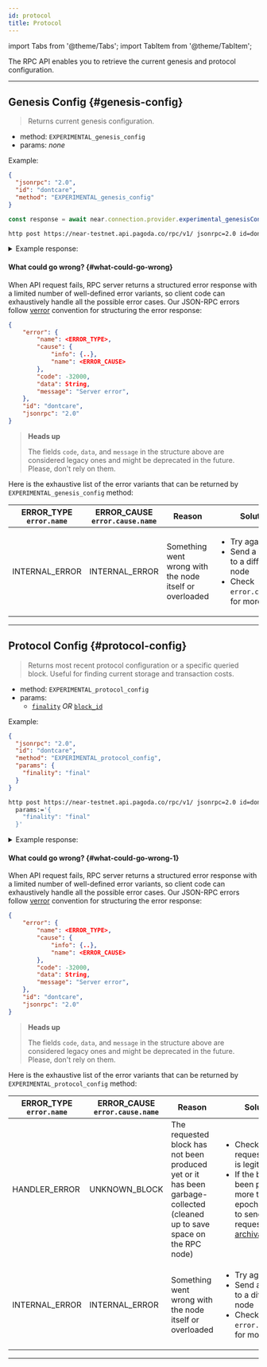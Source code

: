 ```yaml
---
id: protocol
title: Protocol
---
```


import Tabs from '@theme/Tabs';
import TabItem from '@theme/TabItem';


The RPC API enables you to retrieve the current genesis and protocol configuration.

---

## Genesis Config {#genesis-config}

> Returns current genesis configuration.

- method: `EXPERIMENTAL_genesis_config`
- params: _none_

Example:

<Tabs>
<TabItem value="json" label="JSON" default>

```json
{
  "jsonrpc": "2.0",
  "id": "dontcare",
  "method": "EXPERIMENTAL_genesis_config"
}
```

</TabItem>
<TabItem value="🌐 JavaScript" label="JavaScript">

```js
const response = await near.connection.provider.experimental_genesisConfig();
```

</TabItem>
<TabItem value="http" label="HTTPie">

```bash
http post https://near-testnet.api.pagoda.co/rpc/v1/ jsonrpc=2.0 id=dontcare method=EXPERIMENTAL_genesis_config
```

</TabItem>
</Tabs>

<details>
<summary>Example response: </summary>
<p>

```json
{
  "jsonrpc": "2.0",
  "result": {
    "protocol_version": 29,
    "genesis_time": "2020-07-31T03:39:42.911378Z",
    "chain_id": "testnet",
    "genesis_height": 10885359,
    "num_block_producer_seats": 100,
    "num_block_producer_seats_per_shard": [100],
    "avg_hidden_validator_seats_per_shard": [0],
    "dynamic_resharding": false,
    "protocol_upgrade_stake_threshold": [4, 5],
    "protocol_upgrade_num_epochs": 2,
    "epoch_length": 43200,
    "gas_limit": 1000000000000000,
    "min_gas_price": "5000",
    "max_gas_price": "10000000000000000000000",
    "block_producer_kickout_threshold": 80,
    "chunk_producer_kickout_threshold": 90,
    "online_min_threshold": [90, 100],
    "online_max_threshold": [99, 100],
    "gas_price_adjustment_rate": [1, 100],
    "runtime_config": {
      "storage_amount_per_byte": "90949470177292823791",
      "transaction_costs": {
        "action_receipt_creation_config": {
          "send_sir": 108059500000,
          "send_not_sir": 108059500000,
          "execution": 108059500000
        },
        "data_receipt_creation_config": {
          "base_cost": {
            "send_sir": 4697339419375,
            "send_not_sir": 4697339419375,
            "execution": 4697339419375
          },
          "cost_per_byte": {
            "send_sir": 59357464,
            "send_not_sir": 59357464,
            "execution": 59357464
          }
        },
        "action_creation_config": {
          "create_account_cost": {
            "send_sir": 99607375000,
            "send_not_sir": 99607375000,
            "execution": 99607375000
          },
          "deploy_contract_cost": {
            "send_sir": 184765750000,
            "send_not_sir": 184765750000,
            "execution": 184765750000
          },
          "deploy_contract_cost_per_byte": {
            "send_sir": 6812999,
            "send_not_sir": 6812999,
            "execution": 6812999
          },
          "function_call_cost": {
            "send_sir": 2319861500000,
            "send_not_sir": 2319861500000,
            "execution": 2319861500000
          },
          "function_call_cost_per_byte": {
            "send_sir": 2235934,
            "send_not_sir": 2235934,
            "execution": 2235934
          },
          "transfer_cost": {
            "send_sir": 115123062500,
            "send_not_sir": 115123062500,
            "execution": 115123062500
          },
          "stake_cost": {
            "send_sir": 141715687500,
            "send_not_sir": 141715687500,
            "execution": 102217625000
          },
          "add_key_cost": {
            "full_access_cost": {
              "send_sir": 101765125000,
              "send_not_sir": 101765125000,
              "execution": 101765125000
            },
            "function_call_cost": {
              "send_sir": 102217625000,
              "send_not_sir": 102217625000,
              "execution": 102217625000
            },
            "function_call_cost_per_byte": {
              "send_sir": 1925331,
              "send_not_sir": 1925331,
              "execution": 1925331
            }
          },
          "delete_key_cost": {
            "send_sir": 94946625000,
            "send_not_sir": 94946625000,
            "execution": 94946625000
          },
          "delete_account_cost": {
            "send_sir": 147489000000,
            "send_not_sir": 147489000000,
            "execution": 147489000000
          }
        },
        "storage_usage_config": {
          "num_bytes_account": 100,
          "num_extra_bytes_record": 40
        },
        "burnt_gas_reward": [3, 10],
        "pessimistic_gas_price_inflation_ratio": [103, 100]
      },
      "wasm_config": {
        "ext_costs": {
          "base": 264768111,
          "contract_compile_base": 35445963,
          "contract_compile_bytes": 216750,
          "read_memory_base": 2609863200,
          "read_memory_byte": 3801333,
          "write_memory_base": 2803794861,
          "write_memory_byte": 2723772,
          "read_register_base": 2517165186,
          "read_register_byte": 98562,
          "write_register_base": 2865522486,
          "write_register_byte": 3801564,
          "utf8_decoding_base": 3111779061,
          "utf8_decoding_byte": 291580479,
          "utf16_decoding_base": 3543313050,
          "utf16_decoding_byte": 163577493,
          "sha256_base": 4540970250,
          "sha256_byte": 24117351,
          "keccak256_base": 5879491275,
          "keccak256_byte": 21471105,
          "keccak512_base": 5811388236,
          "keccak512_byte": 36649701,
          "log_base": 3543313050,
          "log_byte": 13198791,
          "storage_write_base": 64196736000,
          "storage_write_key_byte": 70482867,
          "storage_write_value_byte": 31018539,
          "storage_write_evicted_byte": 32117307,
          "storage_read_base": 56356845750,
          "storage_read_key_byte": 30952533,
          "storage_read_value_byte": 5611005,
          "storage_remove_base": 53473030500,
          "storage_remove_key_byte": 38220384,
          "storage_remove_ret_value_byte": 11531556,
          "storage_has_key_base": 54039896625,
          "storage_has_key_byte": 30790845,
          "storage_iter_create_prefix_base": 0,
          "storage_iter_create_prefix_byte": 0,
          "storage_iter_create_range_base": 0,
          "storage_iter_create_from_byte": 0,
          "storage_iter_create_to_byte": 0,
          "storage_iter_next_base": 0,
          "storage_iter_next_key_byte": 0,
          "storage_iter_next_value_byte": 0,
          "touching_trie_node": 16101955926,
          "promise_and_base": 1465013400,
          "promise_and_per_promise": 5452176,
          "promise_return": 560152386,
          "validator_stake_base": 911834726400,
          "validator_total_stake_base": 911834726400
        },
        "grow_mem_cost": 1,
        "regular_op_cost": 3856371,
        "limit_config": {
          "max_gas_burnt": 200000000000000,
          "max_gas_burnt_view": 200000000000000,
          "max_stack_height": 16384,
          "initial_memory_pages": 1024,
          "max_memory_pages": 2048,
          "registers_memory_limit": 1073741824,
          "max_register_size": 104857600,
          "max_number_registers": 100,
          "max_number_logs": 100,
          "max_total_log_length": 16384,
          "max_total_prepaid_gas": 300000000000000,
          "max_actions_per_receipt": 100,
          "max_number_bytes_method_names": 2000,
          "max_length_method_name": 256,
          "max_arguments_length": 4194304,
          "max_length_returned_data": 4194304,
          "max_contract_size": 4194304,
          "max_length_storage_key": 4194304,
          "max_length_storage_value": 4194304,
          "max_promises_per_function_call_action": 1024,
          "max_number_input_data_dependencies": 128
        }
      },
      "account_creation_config": {
        "min_allowed_top_level_account_length": 0,
        "registrar_account_id": "registrar"
      }
    },
    "validators": [
      {
        "account_id": "node0",
        "public_key": "ed25519:7PGseFbWxvYVgZ89K1uTJKYoKetWs7BJtbyXDzfbAcqX",
        "amount": "1000000000000000000000000000000"
      },
      {
        "account_id": "node1",
        "public_key": "ed25519:6DSjZ8mvsRZDvFqFxo8tCKePG96omXW7eVYVSySmDk8e",
        "amount": "1000000000000000000000000000000"
      },
      {
        "account_id": "node2",
        "public_key": "ed25519:GkDv7nSMS3xcqA45cpMvFmfV1o4fRF6zYo1JRR6mNqg5",
        "amount": "1000000000000000000000000000000"
      },
      {
        "account_id": "node3",
        "public_key": "ed25519:ydgzeXHJ5Xyt7M1gXLxqLBW1Ejx6scNV5Nx2pxFM8su",
        "amount": "1000000000000000000000000000000"
      }
    ],
    "transaction_validity_period": 86400,
    "protocol_reward_rate": [1, 10],
    "max_inflation_rate": [1, 20],
    "total_supply": "1031467299046044096035532756810080",
    "num_blocks_per_year": 31536000,
    "protocol_treasury_account": "near",
    "fishermen_threshold": "10000000000000000000",
    "minimum_stake_divisor": 10
  },
  "id": "dontcare"
}
```

</p>
</details>

#### What could go wrong? {#what-could-go-wrong}

When API request fails, RPC server returns a structured error response with a limited number of well-defined error variants, so client code can exhaustively handle all the possible error cases. Our JSON-RPC errors follow [verror](https://github.com/joyent/node-verror) convention for structuring the error response:


```json
{
    "error": {
        "name": <ERROR_TYPE>,
        "cause": {
            "info": {..},
            "name": <ERROR_CAUSE>
        },
        "code": -32000,
        "data": String,
        "message": "Server error",
    },
    "id": "dontcare",
    "jsonrpc": "2.0"
}
```

> **Heads up**
>
> The fields `code`, `data`, and `message` in the structure above are considered legacy ones and might be deprecated in the future. Please, don't rely on them.

Here is the exhaustive list of the error variants that can be returned by `EXPERIMENTAL_genesis_config` method:

<table>
  <thead>
    <tr>
      <th>
        ERROR_TYPE<br />
        <code>error.name</code>
      </th>
      <th>ERROR_CAUSE<br /><code>error.cause.name</code></th>
      <th>Reason</th>
      <th>Solution</th>
    </tr>
  </thead>
  <tbody>
    <tr>
      <td>INTERNAL_ERROR</td>
      <td>INTERNAL_ERROR</td>
      <td>Something went wrong with the node itself or overloaded</td>
      <td>
        <ul>
          <li>Try again later</li>
          <li>Send a request to a different node</li>
          <li>Check <code>error.cause.info</code> for more details</li>
        </ul>
      </td>
    </tr>
  </tbody>
</table>

---

## Protocol Config {#protocol-config}

> Returns most recent protocol configuration or a specific queried block. Useful for finding current storage and transaction costs.

- method: `EXPERIMENTAL_protocol_config`
- params:
  - [`finality`](/rpc/setup#using-finality-param) _OR_ [`block_id`](/rpc/setup#using-block_id-param)

Example:

<Tabs>
<TabItem value="json" label="JSON" default>

```json
{
  "jsonrpc": "2.0",
  "id": "dontcare",
  "method": "EXPERIMENTAL_protocol_config",
  "params": {
    "finality": "final"
  }
}
```

</TabItem>
<TabItem value="http" label="HTTPie">

```bash
http post https://near-testnet.api.pagoda.co/rpc/v1/ jsonrpc=2.0 id=dontcare method=EXPERIMENTAL_protocol_config \
  params:='{
    "finality": "final"
  }'
```

</TabItem>
</Tabs>

<details>
<summary>Example response: </summary>
<p>

```json
{
  "jsonrpc": "2.0",
  "result": {
    "protocol_version": 45,
    "genesis_time": "2020-07-31T03:39:42.911378Z",
    "chain_id": "testnet",
    "genesis_height": 42376888,
    "num_block_producer_seats": 200,
    "num_block_producer_seats_per_shard": [200],
    "avg_hidden_validator_seats_per_shard": [0],
    "dynamic_resharding": false,
    "protocol_upgrade_stake_threshold": [4, 5],
    "epoch_length": 43200,
    "gas_limit": 1000000000000000,
    "min_gas_price": "5000",
    "max_gas_price": "10000000000000000000000",
    "block_producer_kickout_threshold": 80,
    "chunk_producer_kickout_threshold": 90,
    "online_min_threshold": [90, 100],
    "online_max_threshold": [99, 100],
    "gas_price_adjustment_rate": [1, 100],
    "runtime_config": {
      "storage_amount_per_byte": "10000000000000000000",
      "transaction_costs": {
        "action_receipt_creation_config": {
          "send_sir": 108059500000,
          "send_not_sir": 108059500000,
          "execution": 108059500000
        },
        "data_receipt_creation_config": {
          "base_cost": {
            "send_sir": 4697339419375,
            "send_not_sir": 4697339419375,
            "execution": 4697339419375
          },
          "cost_per_byte": {
            "send_sir": 59357464,
            "send_not_sir": 59357464,
            "execution": 59357464
          }
        },
        "action_creation_config": {
          "create_account_cost": {
            "send_sir": 99607375000,
            "send_not_sir": 99607375000,
            "execution": 99607375000
          },
          "deploy_contract_cost": {
            "send_sir": 184765750000,
            "send_not_sir": 184765750000,
            "execution": 184765750000
          },
          "deploy_contract_cost_per_byte": {
            "send_sir": 6812999,
            "send_not_sir": 6812999,
            "execution": 6812999
          },
          "function_call_cost": {
            "send_sir": 2319861500000,
            "send_not_sir": 2319861500000,
            "execution": 2319861500000
          },
          "function_call_cost_per_byte": {
            "send_sir": 2235934,
            "send_not_sir": 2235934,
            "execution": 2235934
          },
          "transfer_cost": {
            "send_sir": 115123062500,
            "send_not_sir": 115123062500,
            "execution": 115123062500
          },
          "stake_cost": {
            "send_sir": 141715687500,
            "send_not_sir": 141715687500,
            "execution": 102217625000
          },
          "add_key_cost": {
            "full_access_cost": {
              "send_sir": 101765125000,
              "send_not_sir": 101765125000,
              "execution": 101765125000
            },
            "function_call_cost": {
              "send_sir": 102217625000,
              "send_not_sir": 102217625000,
              "execution": 102217625000
            },
            "function_call_cost_per_byte": {
              "send_sir": 1925331,
              "send_not_sir": 1925331,
              "execution": 1925331
            }
          },
          "delete_key_cost": {
            "send_sir": 94946625000,
            "send_not_sir": 94946625000,
            "execution": 94946625000
          },
          "delete_account_cost": {
            "send_sir": 147489000000,
            "send_not_sir": 147489000000,
            "execution": 147489000000
          }
        },
        "storage_usage_config": {
          "num_bytes_account": 100,
          "num_extra_bytes_record": 40
        },
        "burnt_gas_reward": [3, 10],
        "pessimistic_gas_price_inflation_ratio": [103, 100]
      },
      "wasm_config": {
        "ext_costs": {
          "base": 264768111,
          "contract_compile_base": 35445963,
          "contract_compile_bytes": 216750,
          "read_memory_base": 2609863200,
          "read_memory_byte": 3801333,
          "write_memory_base": 2803794861,
          "write_memory_byte": 2723772,
          "read_register_base": 2517165186,
          "read_register_byte": 98562,
          "write_register_base": 2865522486,
          "write_register_byte": 3801564,
          "utf8_decoding_base": 3111779061,
          "utf8_decoding_byte": 291580479,
          "utf16_decoding_base": 3543313050,
          "utf16_decoding_byte": 163577493,
          "sha256_base": 4540970250,
          "sha256_byte": 24117351,
          "keccak256_base": 5879491275,
          "keccak256_byte": 21471105,
          "keccak512_base": 5811388236,
          "keccak512_byte": 36649701,
          "log_base": 3543313050,
          "log_byte": 13198791,
          "storage_write_base": 64196736000,
          "storage_write_key_byte": 70482867,
          "storage_write_value_byte": 31018539,
          "storage_write_evicted_byte": 32117307,
          "storage_read_base": 56356845750,
          "storage_read_key_byte": 30952533,
          "storage_read_value_byte": 5611005,
          "storage_remove_base": 53473030500,
          "storage_remove_key_byte": 38220384,
          "storage_remove_ret_value_byte": 11531556,
          "storage_has_key_base": 54039896625,
          "storage_has_key_byte": 30790845,
          "storage_iter_create_prefix_base": 0,
          "storage_iter_create_prefix_byte": 0,
          "storage_iter_create_range_base": 0,
          "storage_iter_create_from_byte": 0,
          "storage_iter_create_to_byte": 0,
          "storage_iter_next_base": 0,
          "storage_iter_next_key_byte": 0,
          "storage_iter_next_value_byte": 0,
          "touching_trie_node": 16101955926,
          "promise_and_base": 1465013400,
          "promise_and_per_promise": 5452176,
          "promise_return": 560152386,
          "validator_stake_base": 911834726400,
          "validator_total_stake_base": 911834726400
        },
        "grow_mem_cost": 1,
        "regular_op_cost": 3856371,
        "limit_config": {
          "max_gas_burnt": 200000000000000,
          "max_gas_burnt_view": 200000000000000,
          "max_stack_height": 16384,
          "initial_memory_pages": 1024,
          "max_memory_pages": 2048,
          "registers_memory_limit": 1073741824,
          "max_register_size": 104857600,
          "max_number_registers": 100,
          "max_number_logs": 100,
          "max_total_log_length": 16384,
          "max_total_prepaid_gas": 300000000000000,
          "max_actions_per_receipt": 100,
          "max_number_bytes_method_names": 2000,
          "max_length_method_name": 256,
          "max_arguments_length": 4194304,
          "max_length_returned_data": 4194304,
          "max_contract_size": 4194304,
          "max_length_storage_key": 4194304,
          "max_length_storage_value": 4194304,
          "max_promises_per_function_call_action": 1024,
          "max_number_input_data_dependencies": 128
        }
      },
      "account_creation_config": {
        "min_allowed_top_level_account_length": 0,
        "registrar_account_id": "registrar"
      }
    },
    "transaction_validity_period": 86400,
    "protocol_reward_rate": [1, 10],
    "max_inflation_rate": [1, 20],
    "num_blocks_per_year": 31536000,
    "protocol_treasury_account": "near",
    "fishermen_threshold": "340282366920938463463374607431768211455",
    "minimum_stake_divisor": 10
  },
  "id": "dontcare"
}
```

</p>
</details>

#### What could go wrong? {#what-could-go-wrong-1}

When API request fails, RPC server returns a structured error response with a limited number of well-defined error variants, so client code can exhaustively handle all the possible error cases. Our JSON-RPC errors follow [verror](https://github.com/joyent/node-verror) convention for structuring the error response:


```json
{
    "error": {
        "name": <ERROR_TYPE>,
        "cause": {
            "info": {..},
            "name": <ERROR_CAUSE>
        },
        "code": -32000,
        "data": String,
        "message": "Server error",
    },
    "id": "dontcare",
    "jsonrpc": "2.0"
}
```

> **Heads up**
>
> The fields `code`, `data`, and `message` in the structure above are considered legacy ones and might be deprecated in the future. Please, don't rely on them.

Here is the exhaustive list of the error variants that can be returned by `EXPERIMENTAL_protocol_config` method:

<table>
  <thead>
    <tr>
      <th>
        ERROR_TYPE<br />
        <code>error.name</code>
      </th>
      <th>ERROR_CAUSE<br /><code>error.cause.name</code></th>
      <th>Reason</th>
      <th>Solution</th>
    </tr>
  </thead>
  <tbody>
    <tr>
      <td>HANDLER_ERROR</td>
      <td>UNKNOWN_BLOCK</td>
      <td>The requested block has not been produced yet or it has been garbage-collected (cleaned up to save space on the RPC node)</td>
      <td>
        <ul>
          <li>Check that the requested block is legit</li>
          <li>If the block had been produced more than 5 epochs ago, try to send your request to <a href="https://near-nodes.io/intro/node-types#archival-node">an archival node</a></li>
        </ul>
      </td>
    </tr>
    <tr>
      <td>INTERNAL_ERROR</td>
      <td>INTERNAL_ERROR</td>
      <td>Something went wrong with the node itself or overloaded</td>
      <td>
        <ul>
          <li>Try again later</li>
          <li>Send a request to a different node</li>
          <li>Check <code>error.cause.info</code> for more details</li>
        </ul>
      </td>
    </tr>
  </tbody>
</table>

---
